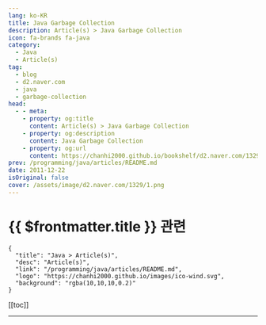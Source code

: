 ```yaml
---
lang: ko-KR
title: Java Garbage Collection
description: Article(s) > Java Garbage Collection
icon: fa-brands fa-java
category: 
  - Java
  - Article(s)
tag: 
  - blog
  - d2.naver.com
  - java
  - garbage-collection
head:  
  - - meta:
    - property: og:title
      content: Article(s) > Java Garbage Collection
    - property: og:description
      content: Java Garbage Collection
    - property: og:url
      content: https://chanhi2000.github.io/bookshelf/d2.naver.com/1329.html
prev: /programming/java/articles/README.md
date: 2011-12-22
isOriginal: false
cover: /assets/image/d2.naver.com/1329/1.png
---
```


# {{ $frontmatter.title }} 관련

```component VPCard
{
  "title": "Java > Article(s)",
  "desc": "Article(s)",
  "link": "/programming/java/articles/README.md",
  "logo": "https://chanhi2000.github.io/images/ico-wind.svg",
  "background": "rgba(10,10,10,0.2)"
}
```

[[toc]]

---

<SiteInfo
  name="Java Garbage Collection | NAVER D2"
  desc="Java Garbage Collection"
  url="https://d2.naver.com/helloworld/1329"
  logo="/assets/image/d2.naver.com/favicon.ico"
  preview="/assets/image/d2.naver.com/1329/1.png"/>

<!-- TODO: 작성 -->
